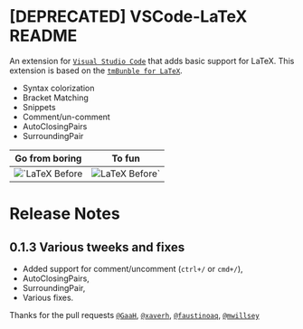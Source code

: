 # [DEPRECATED] VSCode-LaTeX README

An extension for [`Visual Studio Code`](HTTPS://code.visualstudio.com) that adds
basic support for LaTeX. This extension is based on the
[`tmBunble for LaTeX`](HTTPS://github.com/textmate/latex.tmbundle).

-   Syntax colorization
-   Bracket Matching
-   Snippets
-   Comment/un-comment
-   AutoClosingPairs
-   SurroundingPair

| Go from boring                           | To fun                                  |
| ---------------------------------------- | --------------------------------------- |
| ![`LaTeX Before](images/LaTeX-before.png) | ![LaTeX Before`](images/LaTeX-after.png) |

# Release Notes

## 0.1.3 Various tweeks and fixes

-   Added support for comment/uncomment (`ctrl+/` or `cmd+/`),
-   AutoClosingPairs,
-   SurroundingPair,
-   Various fixes.

Thanks for the pull requests [`@GaaH`](HTTPS://github.com/GaaH]),
[`@xaverh`](HTTPS://github.com/xaverh),
[`@faustinoaq`](HTTPS://github.com/faustinoaq),
[`@mwillsey`](HTTPS://github.com/mwillsey)
